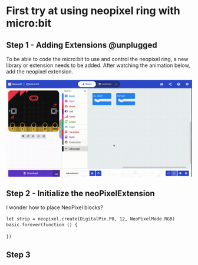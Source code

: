 # First try at using neopixel ring with micro:bit

## Step 1 - Adding Extensions @unplugged
To be able to code the micro:bit to use and control the neopixel ring, a new library or extension needs to be added. After watching the animation below, add the neopixel extension. 

![Adding NeoPixel Extension.](https://raw.githubusercontent.com/rypsmith/neopixel-ring-tutorial/master/neoPixelExtension.gif)

## Step 2 - Initialize the neoPixelExtension
I wonder how to place NeoPixel blocks?

```blocks
let strip = neopixel.create(DigitalPin.P0, 12, NeoPixelMode.RGB)
basic.forever(function () {

})
```

## Step 3